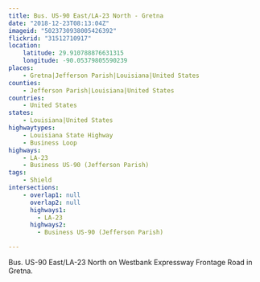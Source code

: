 ```yaml
---
title: Bus. US-90 East/LA-23 North - Gretna
date: "2018-12-23T08:13:04Z"
imageid: "5023730938005426392"
flickrid: "31512710917"
location:
    latitude: 29.910788876631315
    longitude: -90.05379805590239
places:
    - Gretna|Jefferson Parish|Louisiana|United States
counties:
    - Jefferson Parish|Louisiana|United States
countries:
    - United States
states:
    - Louisiana|United States
highwaytypes:
    - Louisiana State Highway
    - Business Loop
highways:
    - LA-23
    - Business US-90 (Jefferson Parish)
tags:
    - Shield
intersections:
    - overlap1: null
      overlap2: null
      highways1:
        - LA-23
      highways2:
        - Business US-90 (Jefferson Parish)

---
```

Bus. US-90 East/LA-23 North on Westbank Expressway Frontage Road in Gretna.